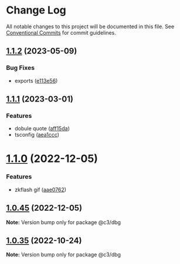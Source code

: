 # Change Log

All notable changes to this project will be documented in this file. See [Conventional Commits](https://conventionalcommits.org) for commit guidelines.

## [1.1.2](https://github.com/che3vinci/c3/compare/@c3/dbg@1.1.1...@c3/dbg@1.1.2) (2023-05-09)

### Bug Fixes

- exports ([e113e56](https://github.com/che3vinci/c3/commit/e113e56172b939439d4e073ae7e103bb1fa155d2))

## [1.1.1](https://github.com/che3vinci/c3/compare/@c3/dbg@1.1.0...@c3/dbg@1.1.1) (2023-03-01)

### Features

- dobule quote ([aff15da](https://github.com/che3vinci/c3/commit/aff15dae3f43ca86185abd8ec257aef68cf8d41b))
- tsconfig ([aea1ccc](https://github.com/che3vinci/c3/commit/aea1ccc7d62652a10355425b024c4953ece0a95a))

# [1.1.0](https://github.com/che3vinci/c3/compare/@c3/dbg@1.0.44...@c3/dbg@1.1.0) (2022-12-05)

### Features

- zkflash gif ([aae0762](https://github.com/che3vinci/c3/commit/aae0762161753d645be1458e8f0ace77cdbbb504))

## [1.0.45](https://github.com/che3vinci/c3/compare/@c3/dbg@1.0.44...@c3/dbg@1.0.45) (2022-12-05)

**Note:** Version bump only for package @c3/dbg

## [1.0.35](https://github.com/che3vinci/c3/compare/@c3/dbg@1.0.34...@c3/dbg@1.0.35) (2022-10-24)

**Note:** Version bump only for package @c3/dbg
